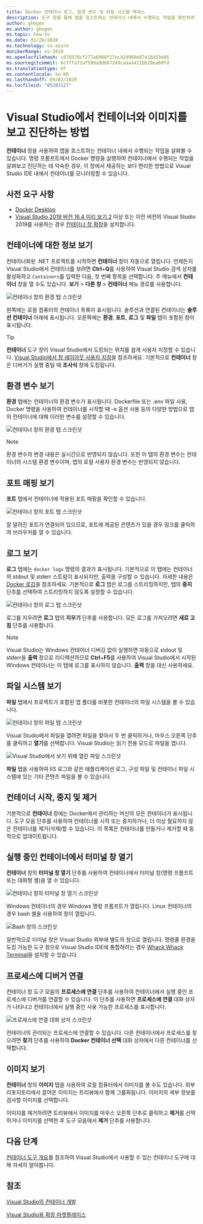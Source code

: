 ```yaml
---
title: Docker 컨테이너 로그, 환경 변수 및 파일 시스템 액세스
description: 도구 창을 통해 앱을 호스트하는 컨테이너 내에서 수행되는 작업을 확인하여 Visual Studio에서 컨테이너 기반 앱을 디버그하고 진단하는 기능을 향상하는 방법을 설명합니다.
author: ghogen
ms.author: ghogen
ms.topic: how-to
ms.date: 01/20/2020
ms.technology: vs-azure
monikerRange: vs-2019
ms.openlocfilehash: c870378cf277a6008f17ec42d960e07e18a53e86
ms.sourcegitcommit: 6cfffa72af599a9d667249caaaa411bb28ea69fd
ms.translationtype: HT
ms.contentlocale: ko-KR
ms.lasthandoff: 09/02/2020
ms.locfileid: "85283127"
---
```

# <a name="how-to-view-and-diagnose-containers-and-images-in-visual-studio"></a>Visual Studio에서 컨테이너와 이미지를 보고 진단하는 방법

**컨테이너** 창을 사용하여 앱을 호스트하는 컨테이너 내에서 수행되는 작업을 살펴볼 수 있습니다. 명령 프롬프트에서 Docker 명령을 실행하여 컨테이너에서 수행되는 작업을 살펴보고 진단하는 데 익숙한 경우, 이 창에서 제공하는 보다 편리한 방법으로 Visual Studio IDE 내에서 컨테이너를 모니터링할 수 있습니다.

## <a name="prerequisites"></a>사전 요구 사항

- [Docker Desktop](https://hub.docker.com/editions/community/docker-ce-desktop-windows)
- [Visual Studio 2019 버전 16.4 미리 보기 2](https://visualstudio.microsoft.com/downloads) 이상 또는 이전 버전의 Visual Studio 2019를 사용하는 경우 [컨테이너 창 확장](https://marketplace.visualstudio.com/items?itemName=ms-azuretools.vs-containers-tools-extensions)을 설치합니다.

## <a name="view-information-about-your-containers"></a>컨테이너에 대한 정보 보기

컨테이너화된 .NET 프로젝트를 시작하면 **컨테이너** 창이 자동으로 열립니다. 언제든지 Visual Studio에서 컨테이너를 보려면 **Ctrl**+**Q**를 사용하여 Visual Studio 검색 상자를 활성화하고 `Containers`를 입력한 다음, 첫 번째 항목을 선택합니다. 주 메뉴에서 **컨테이너** 창을 열 수도 있습니다. **보기** > **다른 창** > **컨테이너** 메뉴 경로를 사용합니다.  

![컨테이너 창의 환경 탭 스크린샷](media/view-and-diagnose-containers/container-window.png)

왼쪽에는 로컬 컴퓨터의 컨테이너 목록이 표시됩니다. 솔루션과 연결된 컨테이너는 **솔루션 컨테이너** 아래에 표시됩니다. 오른쪽에는 **환경**, **포트**, **로그** 및 **파일** 탭이 포함된 창이 표시됩니다.

> [!TIP]
> **컨테이너** 도구 창이 Visual Studio에서 도킹되는 위치를 쉽게 사용자 지정할 수 있습니다. [Visual Studio에서 창 레이아웃 사용자 지정](../ide/customizing-window-layouts-in-visual-studio.md)을 참조하세요. 기본적으로 **컨테이너** 창은 디버거가 실행 중일 때 **조사식** 창에 도킹됩니다.

## <a name="view-environment-variables"></a>환경 변수 보기

**환경** 탭에는 컨테이너의 환경 변수가 표시됩니다. Dockerfile 또는 .env 파일 사용, Docker 명령을 사용하여 컨테이너를 시작할 때 -e 옵션 사용 등의 다양한 방법으로 앱의 컨테이너에 대해 이러한 변수를 설정할 수 있습니다.

![컨테이너 창의 환경 탭 스크린샷](media/view-and-diagnose-containers/containers-environment-vars.png)

> [!NOTE]
> 환경 변수의 변경 내용은 실시간으로 반영되지 않습니다. 또한 이 탭의 환경 변수는 컨테이너의 시스템 환경 변수이며, 앱의 로컬 사용자 환경 변수는 반영되지 않습니다.

## <a name="view-port-mappings"></a>포트 매핑 보기

**포트** 탭에서 컨테이너에 적용된 포트 매핑을 확인할 수 있습니다.

![컨테이너 창의 포트 탭 스크린샷](media/view-and-diagnose-containers/containers-ports.png)

잘 알려진 포트가 연결되어 있으므로, 포트에 제공된 콘텐츠가 있을 경우 링크를 클릭하여 브라우저를 열 수 있습니다.

## <a name="view-logs"></a>로그 보기

**로그** 탭에는 `docker logs` 명령의 결과가 표시됩니다. 기본적으로 이 탭에는 컨테이너의 stdout 및 stderr 스트림이 표시되지만, 출력을 구성할 수 있습니다. 자세한 내용은 [Docker 로깅](https://docs.docker.com/config/containers/logging/)을 참조하세요.  기본적으로 **로그** 탭은 로그를 스트리밍하지만, 탭의 **중지** 단추를 선택하여 스트리밍하지 않도록 설정할 수 있습니다.

![컨테이너 창의 로그 탭 스크린샷](media/view-and-diagnose-containers/containers-logs.png)

로그를 지우려면 **로그** 탭의 **지우기** 단추를 사용합니다.  모든 로그를 가져오려면 **새로 고침** 단추를 사용합니다.

> [!NOTE]
> Visual Studio는 Windows 컨테이너 디버깅 없이 실행하면 자동으로 stdout 및 stderr을 **출력** 창으로 리디렉션하므로 **Ctrl**+**F5**를 사용하여 Visual Studio에서 시작된 Windows 컨테이너는 이 탭에 로그를 표시하지 않습니다. **출력** 창을 대신 사용하세요.

## <a name="view-the-filesystem"></a>파일 시스템 보기

**파일** 탭에서 프로젝트가 포함된 앱 폴더를 비롯한 컨테이너의 파일 시스템을 볼 수 있습니다.

![컨테이너 창의 파일 탭 스크린샷](media/view-and-diagnose-containers/container-filesystem.png)

Visual Studio에서 파일을 열려면 파일을 찾아서 두 번 클릭하거나, 마우스 오른쪽 단추를 클릭하고 **열기**를 선택합니다. Visual Studio는 읽기 전용 모드로 파일을 엽니다.

![Visual Studio에서 보기 위해 열린 파일 스크린샷](media/view-and-diagnose-containers/container-file-open.png)

**파일** 탭을 사용하여 IIS 로그와 같은 애플리케이션 로그, 구성 파일 및 컨테이너 파일 시스템에 있는 기타 콘텐츠 파일을 볼 수 있습니다.

## <a name="start-stop-and-remove-containers"></a>컨테이너 시작, 중지 및 제거

기본적으로 **컨테이너** 창에는 Docker에서 관리하는 머신의 모든 컨테이너가 표시됩니다. 도구 모음 단추를 사용하여 컨테이너를 시작 또는 중지하거나, 더 이상 필요하지 않은 컨테이너를 제거(삭제)할 수 있습니다.  이 목록은 컨테이너를 만들거나 제거할 때 동적으로 업데이트됩니다.

## <a name="open-a-terminal-window-in-a-running-container"></a>실행 중인 컨테이너에서 터미널 창 열기

**컨테이너** 창의 **터미널 창 열기** 단추를 사용하여 컨테이너에서 터미널 창(명령 프롬프트 또는 대화형 셸)을 열 수 있습니다.

![컨테이너 창의 터미널 창 열기 스크린샷](media/view-and-diagnose-containers/containers-open-terminal-window.png)

Windows 컨테이너의 경우 Windows 명령 프롬프트가 열립니다. Linux 컨테이너의 경우 bash 셸을 사용하여 창이 열립니다.

![Bash 창의 스크린샷](media/view-and-diagnose-containers/container-bash-window.png)

일반적으로 터미널 창은 Visual Studio 외부에 별도의 창으로 열립니다. 명령줄 환경을 도킹 가능한 도구 창으로 Visual Studio IDE에 통합하려는 경우 [Whack Whack Terminal](https://marketplace.visualstudio.com/items?itemName=DanielGriffen.WhackWhackTerminal)을 설치할 수 있습니다.

## <a name="attach-the-debugger-to-a-process"></a>프로세스에 디버거 연결

컨테이너 창 도구 모음의 **프로세스에 연결** 단추를 사용하여 컨테이너에서 실행 중인 프로세스에 디버거를 연결할 수 있습니다. 이 단추를 사용하면 **프로세스에 연결** 대화 상자가 나타나고 컨테이너에서 실행 중인 사용 가능한 프로세스를 표시합니다.  

![프로세스에 연결 대화 상자 스크린샷](media/view-and-diagnose-containers/containers-attach-to-process.jpg)

컨테이너의 관리되는 프로세스에 연결할 수 있습니다. 다른 컨테이너에서 프로세스를 찾으려면 **찾기** 단추를 사용하여 **Docker 컨테이너 선택** 대화 상자에서 다른 컨테이너를 선택합니다.

## <a name="viewing-images"></a>이미지 보기

**컨테이너** 창의 **이미지** 탭을 사용하여 로컬 컴퓨터에서 이미지를 볼 수도 있습니다. 외부 리포지토리에서 끌어온 이미지는 트리뷰에서 함께 그룹화됩니다. 이미지의 세부 정보를 검사할 이미지를 선택합니다.

이미지를 제거하려면 트리뷰에서 이미지를 마우스 오른쪽 단추로 클릭하고 **제거**를 선택하거나 이미지를 선택한 후 도구 모음에서 **제거** 단추를 사용합니다.

## <a name="next-steps"></a>다음 단계

[컨테이너 도구 개요](overview.md)를 참조하여 Visual Studio에서 사용할 수 있는 컨테이너 도구에 대해 자세히 알아봅니다.

## <a name="see-also"></a>참조

[Visual Studio의 컨테이너 개발](/visualstudio/containers)

[Visual Studio용 확장 마켓플레이스](https://marketplace.visualstudio.com/)
